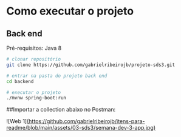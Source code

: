 
# Como executar o projeto

## Back end
Pré-requisitos: Java 8

```bash
# clonar repositório
git clone https://github.com/gabrielribeirojb/projeto-sds3.git

# entrar na pasta do projeto back end
cd backend

# executar o projeto
./mvnw spring-boot:run
```

##Importar a collection abaixo no Postman:

![Web 1][(https://github.com/gabrielribeirojb/itens-para-readme/blob/main/assets/03-sds3/semana-dev-3-app.jpg)](https://github.com/gabrielribeirojb/itens-para-readme/tree/main/desafio-dock)
